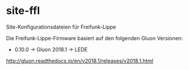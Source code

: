 # site-ffl
Site-Konfigurationsdateien für Freifunk-Lippe

Die Freifunk-Lippe-Firmware basiert auf den folgenden Gluon Versionen:


* 0.10.0 -> Gluon 2018.1 -> LEDE

http://gluon.readthedocs.io/en/v2018.1/releases/v2018.1.html
